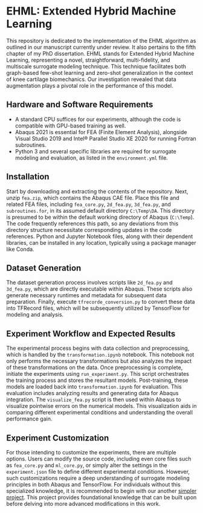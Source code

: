 # EHML: Extended Hybrid Machine Learning
This repository is dedicated to the implementation of the EHML algorithm as outlined in our manuscript currently under review. It also pertains to the fifth chapter of my PhD dissertation. EHML stands for Extended Hybrid Machine Learning, representing a novel, straightforward, multi-fidelity, and multiscale surrogate modeling technique. This technique facilitates both graph-based few-shot learning and zero-shot generalization in the context of knee cartilage biomechanics. Our investigation revealed that data augmentation plays a pivotal role in the performance of this model.

## Hardware and Software Requirements
- A standard CPU suffices for our experiments, although the code is compatible with GPU-based training as well.
- Abaqus 2021 is essential for FEA (Finite Element Analysis), alongside Visual Studio 2019 and Intel® Parallel Studio XE 2020 for running Fortran subroutines.
- Python 3 and several specific libraries are required for surrogate modeling and evaluation, as listed in the `environment.yml` file.

## Installation
Start by downloading and extracting the contents of the repository. Next, unzip `fea.zip`, which contains the Abaqus CAE file. Place this file and related FEA files, including `fea_core.py`, `2d_fea.py`, `3d_fea.py`, and `subroutines.for`, in its assumed default directory `C:\Temp\DA`. This directory is presumed to be within the default working directory of Abaqus (`C:\Temp`). The code frequently references this path, so any deviations from this directory structure necessitate corresponding updates in the code references. Python and Jupyter Notebook files, along with their dependent libraries, can be installed in any location, typically using a package manager like Conda.

## Dataset Generation
The dataset generation process involves scripts like `2d_fea.py` and `3d_fea.py`, which are directly executable within Abaqus. These scripts also generate necessary runtimes and metadata for subsequent data preparation. Finally, execute `tfrecorde_conversion.py` to convert these data into TFRecord files, which will be subsequently utilized by TensorFlow for modeling and analysis.

## Experiment Workflow and Expected Results
The experimental process begins with data collection and preprocessing, which is handled by the `transformation.ipynb` notebook. This notebook not only performs the necessary transformations but also analyzes the impact of these transformations on the data. Once preprocessing is complete, initiate the experiments using `run_experiment.py`. This script orchestrates the training process and stores the resultant models. Post-training, these models are loaded back into `transformation.ipynb` for evaluation. This evaluation includes analyzing results and generating data for Abaqus integration. The `visualize_fea.py` script is then used within Abaqus to visualize pointwise errors on the numerical models. This visualization aids in comparing different experimental conditions and understanding the overall performance gain.

## Experiment Customization
For those intending to customize the experiments, there are multiple options. Users can modify the source code, including even core files such as `fea_core.py` and `ml_core.py`, or simply alter the settings in the `experiment.json` file to define different experimental conditions. However, such customizations require a deep understanding of surrogate modeling principles in both Abaqus and TensorFlow. For individuals without this specialized knowledge, it is recommended to begin with our another <a href="https://github.com/shayansss/pmse" target="_blank">simpler project</a>. This project provides foundational knowledge that can be built upon before delving into more advanced modifications in this work.

